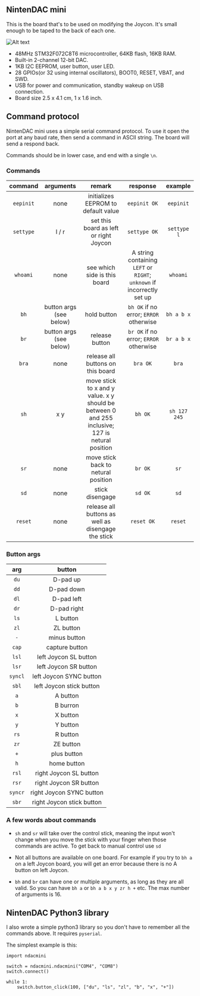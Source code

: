 ## NintenDAC mini

This is the board that's to be used on modifying the Joycon. It's small enough to be taped to the back of each one.

![Alt text](http://i.imgur.com/f3qcFR7.jpg)

* 48MHz STM32F072C8T6 microcontroller, 64KB flash, 16KB RAM.
* Built-in 2-channel 12-bit DAC.
* 1KB I2C EEPROM, user button, user LED.
* 28 GPIOs(or 32 using internal oscillators), BOOT0, RESET, VBAT, and SWD.
* USB for power and communication, standby wakeup on USB connection.
* Board size 2.5 x 4.1 cm, 1 x 1.6 inch.

## Command protocol

NintenDAC mini uses a simple serial command protocol. To use it open the port at any baud rate, then send a command in ASCII string. The board will send a respond back.

Commands should be in lower case, and end with a single `\n`.

### Commands

**command**|**arguments**|**remark**|**response**|**example**
:-----:|:-----:|:-----:|:-----:|:-----:
`eepinit`|none|initializes EEPROM to default value|`eepinit OK`|`eepinit`
`settype`|l / r|set this board as left or right Joycon|`settype OK`|`settype l`
`whoami`|none|see which side is this board|A string containing `LEFT` or `RIGHT`; `unknown` if incorrectly set up|`whoami`
`bh`|button args (see below)|hold button|`bh OK` if no error; `ERROR`  otherwise|`bh a b x`
`br`|button args (see below)|release button|`br OK` if no error; `ERROR` otherwise|`br a b x`
`bra`|none|release all buttons on this board|`bra OK`|`bra`
`sh`|x y|move stick to x and y value. x y should be between 0 and 255 inclusive; 127 is netural position|`bh OK`|`sh 127 245`
`sr`|none|move stick back to netural position|`br OK`|`sr`
`sd`|none|stick disengage|`sd OK`|`sd`
`reset`|none|release all buttons as well as disengage the stick|`reset OK`|`reset`

### Button args

**arg**|**button**
:-----:|:-----:
`du`|D-pad up
`dd`|D-pad down
`dl`|D-pad left
`dr`|D-pad right
`ls`|L button
`zl`|ZL button
`-`|minus button 
`cap`|capture button
`lsl`|left Joycon SL button
`lsr`|left Joycon SR button
`syncl`|left Joycon SYNC button
`sbl`|left Joycon stick button
`a`|A button
`b`|B burron
`x`|X button
`y`|Y button
`rs`|R button
`zr`|ZE button
`+`|plus button
`h`|home button
`rsl`|right Joycon SL button
`rsr`|right Joycon SR button
`syncr`|right Joycon SYNC button
`sbr`|right Joycon stick button

### A few words about commands

* `sh` and `sr` will take over the control stick, meaning the input won't change when you move the stick with your finger when those commands are active. To get back to manual control use `sd`

* Not all buttons are available on one board. For example if you try to `bh a` on a left Joycon board, you will get an error because there is no A button on left Joycon.

* `bh` and `br` can have one or multiple arguments, as long as they are all valid. So you can have `bh a` or `bh a b x y zr h +` etc. The max number of arguments is 16.


## NintenDAC Python3 library

I also wrote a simple python3 library so you don't have to remember all the commands above. It requires `pyserial`.

The simplest example is this:

```
import ndacmini

switch = ndacmini.ndacmini("COM4", "COM8")
switch.connect()

while 1:
	switch.button_click(100, ["du", "ls", "zl", "b", "x", "+"])
```
